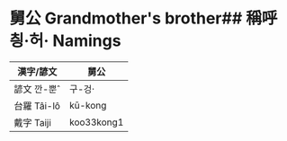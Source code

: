 # 舅公 Grandmother's brother## 稱呼 칑·허· Namings

漢字/諺文 | 舅公
--- | ---
諺文 깐-뿐ˆ | 구-겅·
台羅 Tâi-lô | kū-kong
戴字 Taiji | koo33kong1


